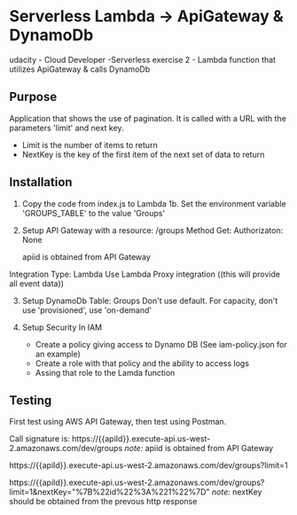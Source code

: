 # Serverless Lambda -> ApiGateway & DynamoDb
udacity - Cloud Developer -Serverless exercise 2 - Lambda function that utilizes ApiGateway & calls DynamoDb

## Purpose
Application that shows the use of pagination. It is called with a URL with the parameters 'limit' and next key.

- Limit is the number of items to return
- NextKey is the key of the first item of the next set of data to return


## Installation
1. Copy the code from index.js to Lambda
1b. Set the environment variable 'GROUPS_TABLE' to the value 'Groups'

2. Setup API Gateway with a resource: /groups
 Method Get: 
    Authorizaton: None

    apiid is obtained from API Gateway


Integration Type: Lambda
Use Lambda Proxy integration ((this will provide all event data))


3. Setup DynamoDb
    Table: Groups
    Don't use default. For capacity, don't use 'provisioned', use 'on-demand'

4. Setup Security
    In IAM
    - Create a policy giving access to Dynamo DB
    (See iam-policy.json for an example)
    - Create a role with that policy and the ability to access logs
    - Assing that role to the Lamda function
    


## Testing
First test using AWS API Gateway, then test using Postman.

Call signature is: 
https://{{apiId}}.execute-api.us-west-2.amazonaws.com/dev/groups
*note:* apiid is obtained from API Gateway

https://{{apiId}}.execute-api.us-west-2.amazonaws.com/dev/groups?limit=1

https://{{apiId}}.execute-api.us-west-2.amazonaws.com/dev/groups?limit=1&nextKey="%7B%22id%22%3A%221%22%7D"
*note:* nextKey should be obtained from the prevous http response


